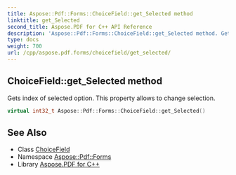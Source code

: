 ```yaml
---
title: Aspose::Pdf::Forms::ChoiceField::get_Selected method
linktitle: get_Selected
second_title: Aspose.PDF for C++ API Reference
description: 'Aspose::Pdf::Forms::ChoiceField::get_Selected method. Gets index of selected option. This property allows to change selection in C++.'
type: docs
weight: 700
url: /cpp/aspose.pdf.forms/choicefield/get_selected/
---
```

## ChoiceField::get_Selected method


Gets index of selected option. This property allows to change selection.

```cpp
virtual int32_t Aspose::Pdf::Forms::ChoiceField::get_Selected()
```

## See Also

* Class [ChoiceField](../)
* Namespace [Aspose::Pdf::Forms](../../)
* Library [Aspose.PDF for C++](../../../)
